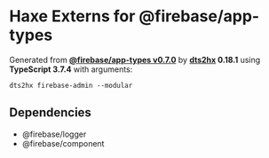 # Haxe Externs for @firebase/app-types

Generated from **[@firebase/app-types v0.7.0](https://github.com/firebase/firebase-js-sdk#readme)** by **[dts2hx](https://github.com/haxiomic/dts2hx) 0.18.1** using **TypeScript 3.7.4** with arguments:

	dts2hx firebase-admin --modular

## Dependencies
- @firebase/logger
- @firebase/component